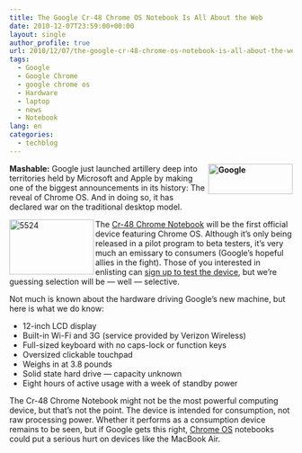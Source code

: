 ```yaml
---
title: The Google Cr-48 Chrome OS Notebook Is All About the Web
date: 2010-12-07T23:59:00+00:00
layout: single
author_profile: true
url: 2010/12/07/the-google-cr-48-chrome-os-notebook-is-all-about-the-web/
tags:
  - Google
  - Google Chrome
  - google chrome os
  - Hardware
  - laptop
  - news
  - Notebook
lang: en
categories: 
  - techblog
---
```

**[<img title="Google" border="0" alt="Google" align="right" src="http://lh4.ggpht.com/_vaUVXcmC3OI/TP7DVYPc8BI/AAAAAAAADcM/cOnex0fTYOo/Google_thumb%5B1%5D.png?imgmax=800" width="150" height="54" />](http://lh5.ggpht.com/_vaUVXcmC3OI/TP7DTNSelEI/AAAAAAAADcI/Unylx213fc4/s1600-h/Google%5B3%5D.png)Mashable:** Google just launched artillery deep into territories held by Microsoft and Apple by making one of the biggest announcements in its history: The reveal of Chrome OS. And in doing so, it has declared war on the traditional desktop model. 

[<img title="5524" border="0" alt="5524" align="left" src="http://lh3.ggpht.com/_vaUVXcmC3OI/TP7ExvViunI/AAAAAAAADcc/rwf42Jfac1k/5524_thumb%5B1%5D.jpg?imgmax=800" width="150" height="98" />](http://lh5.ggpht.com/_vaUVXcmC3OI/TP7Evv3E6wI/AAAAAAAADcY/1T-dmTgdDKM/s1600-h/5524%5B3%5D.jpg)The [Cr-48 Chrome Notebook](http://www.google.com/chromeos/pilot-program-cr48.html) will be the first official device featuring Chrome OS. Although it’s only being released in a pilot program to beta testers, it’s very much an emissary to consumers (Google’s hopeful allies in the fight). Those of you interested in enlisting can [sign up to test the device](https://services.google.com/fb/forms/cr48advanced/), but we’re guessing selection will be — well — selective.

Not much is known about the hardware driving Google’s new machine, but here is what we do know:

  * 12-inch LCD display 
  * Built-in Wi-Fi and 3G (service provided by Verizon Wireless) 
  * Full-sized keyboard with no caps-lock or function keys 
  * Oversized clickable touchpad 
  * Weighs in at 3.8 pounds 
  * Solid state hard drive — capacity unknown 
  * Eight hours of active usage with a week of standby power 

The Cr-48 Chrome Notebook might not be the most powerful computing device, but that’s not the point. The device is intended for consumption, not raw processing power. Whether it performs as a consumption device remains to be seen, but if Google gets this right, [Chrome OS](http://www.google.com/chromeos/) notebooks could put a serious hurt on devices like the MacBook Air.